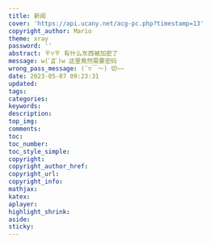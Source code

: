 ```yaml
---
title: 新闻
cover: 'https://api.ucany.net/acg-pc.php?timestamp=13'
copyright_author: Mario
theme: xray
password: ''
abstract: 〒▽〒 有什么东西被加密了
message: w(ﾟДﾟ)w 这里竟然需要密码
wrong_pass_message: (ˉ▽￣～) 切~~
date: 2023-05-07 09:23:31
updated:
tags:
categories:
keywords:
description:
top_img:
comments:
toc:
toc_number:
toc_style_simple:
copyright:
copyright_author_href:
copyright_url:
copyright_info:
mathjax:
katex:
aplayer:
highlight_shrink:
aside:
sticky:
---
```

